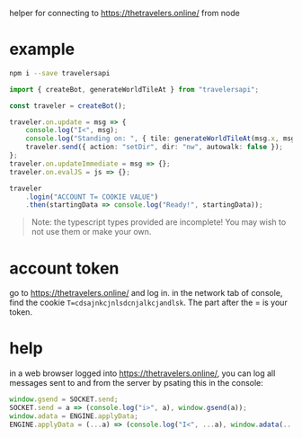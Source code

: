 helper for connecting to https://thetravelers.online/ from node

# example

```bash
npm i --save travelersapi
```

```ts
import { createBot, generateWorldTileAt } from "travelersapi";

const traveler = createBot();

traveler.on.update = msg => {
    console.log("I<", msg);
    console.log("Standing on: ", { tile: generateWorldTileAt(msg.x, msg.y) });
    traveler.send({ action: "setDir", dir: "nw", autowalk: false });
};
traveler.on.updateImmediate = msg => {};
traveler.on.evalJS = js => {};

traveler
    .login("ACCOUNT T= COOKIE VALUE")
    .then(startingData => console.log("Ready!", startingData));
```

> Note: the typescript types provided are incomplete! You may wish to not use them or make your own.

# account token

go to https://thetravelers.online/ and log in. in the network tab of console, find the cookie `T=cdsajnkcjnlsdcnjalkcjandlsk`. The part after the = is your token.

# help

in a web browser logged into https://thetravelers.online/, you can log all messages sent to and from the server by psating this in the console:

```js
window.gsend = SOCKET.send;
SOCKET.send = a => (console.log("i>", a), window.gsend(a));
window.adata = ENGINE.applyData;
ENGINE.applyData = (...a) => (console.log("I<", ...a), window.adata(...a));
```
